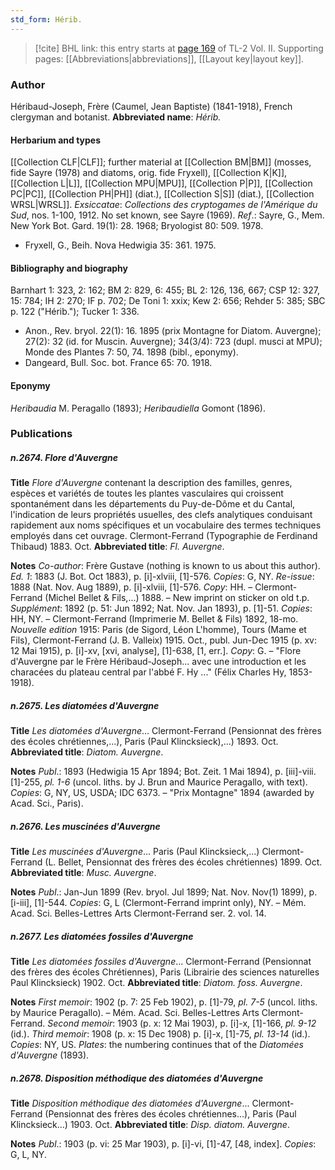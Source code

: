 ```yaml
---
std_form: Hérib.
---
```


> [!cite] BHL link: this entry starts at [page 169](https://www.biodiversitylibrary.org/page/33068411) of TL-2 Vol. II.
> Supporting pages: [[Abbreviations|abbreviations]], [[Layout key|layout key]].

### Author

Héribaud-Joseph, Frère (Caumel, Jean Baptiste) (1841-1918), French clergyman and botanist. 
**Abbreviated name**: *Hérib.*

#### Herbarium and types

[[Collection CLF|CLF]]; further material at [[Collection BM|BM]] (mosses, fide Sayre (1978) and diatoms, orig. fide Fryxell), [[Collection K|K]], [[Collection L|L]], [[Collection MPU|MPU]], [[Collection P|P]], [[Collection PC|PC]], [[Collection PH|PH]] (diat.), [[Collection S|S]] (diat.), [[Collection WRSL|WRSL]].
*Exsiccatae*: *Collections des cryptogames de l'Amérique du Sud*, nos. 1-100, 1912. No set known, see Sayre (1969).
*Ref*.: Sayre, G., Mem. New York Bot. Gard. 19(1): 28. 1968; Bryologist 80: 509. 1978.
- Fryxell, G., Beih. Nova Hedwigia 35: 361. 1975.

#### Bibliography and biography

Barnhart 1: 323, 2: 162; BM 2: 829, 6: 455; BL 2: 126, 136, 667; CSP 12: 327, 15: 784; IH 2: 270; IF p. 702; De Toni 1: xxix; Kew 2: 656; Rehder 5: 385; SBC p. 122 ("Hérib."); Tucker 1: 336.
- Anon., Rev. bryol. 22(1): 16. 1895 (prix Montagne for Diatom. Auvergne); 27(2): 32 (id. for Muscin. Auvergne); 34(3/4): 723 (dupl. musci at MPU); Monde des Plantes 7: 50, 74. 1898 (bibl., eponymy).
- Dangeard, Bull. Soc. bot. France 65: 70. 1918.

#### Eponymy

*Heribaudia* M. Peragallo (1893); *Heribaudiella* Gomont (1896).

### Publications

##### n.2674. Flore d'Auvergne

**Title**
*Flore d'Auvergne* contenant la description des familles, genres, espèces et variétés de toutes les plantes vasculaires qui croissent spontanément dans les départements du Puy-de-Dôme et du Cantal, l'indication de leurs propriétés usuelles, des clefs analytiques conduisant rapidement aux noms spécifiques et un vocabulaire des termes techniques employés dans cet ouvrage. Clermont-Ferrand (Typographie de Ferdinand Thibaud) 1883. Oct.
**Abbreviated title**: *Fl. Auvergne*.

**Notes**
*Co-author*: Frère Gustave (nothing is known to us about this author).
*Ed. 1*: 1883 (J. Bot. Oct 1883), p. \[i\]-xlviii, \[1\]-576. *Copies*: G, NY.
*Re-issue*: 1888 (Nat. Nov. Aug 1889), p. \[i\]-xlviii, \[1\]-576. *Copy*: HH. – Clermont-Ferrand (Michel Bellet & Fils,...) 1888. – New imprint on sticker on old t.p.
*Supplément*: 1892 (p. 51: Jun 1892; Nat. Nov. Jan 1893), p. \[1\]-51. *Copies*: HH, NY. – Clermont-Ferrand (Imprimerie M. Bellet & Fils) 1892, 18-mo.
*Nouvelle edition* 1915: Paris (de Sigord, Léon L'homme), Tours (Mame et Fils), Clermont-Ferrand (J. B. Valleix) 1915. Oct., publ. Jun-Dec 1915 (p. xv: 12 Mai 1915), p. \[i\]-xv, \[xvi, analyse\], \[1\]-638, \[1, err.\]. *Copy*: G. – "Flore d'Auvergne par le Frère Héribaud-Joseph... avec une introduction et les characées du plateau central par l'abbé F. Hy ..." (Félix Charles Hy, 1853-1918).

##### n.2675. Les diatomées d'Auvergne

**Title**
*Les diatomées d'Auvergne*... Clermont-Ferrand (Pensionnat des frères des écoles chrétiennes,...), Paris (Paul Klincksieck),...) 1893. Oct.
**Abbreviated title**: *Diatom. Auvergne*.

**Notes**
*Publ*.: 1893 (Hedwigia 15 Apr 1894; Bot. Zeit. 1 Mai 1894), p. \[iii\]-viii. \[1\]-255, *pl. 1-6* (uncol. liths. by J. Brun and Maurice Peragallo, with text). *Copies*: G, NY, US, USDA; IDC 6373. – "Prix Montagne" 1894 (awarded by Acad. Sci., Paris).

##### n.2676. Les muscinées d'Auvergne

**Title**
*Les muscinées d'Auvergne*... Paris (Paul Klincksieck,...) Clermont-Ferrand (L. Bellet, Pensionnat des frères des écoles chrétiennes) 1899. Oct.
**Abbreviated title**: *Musc. Auvergne*.

**Notes**
*Publ*.: Jan-Jun 1899 (Rev. bryol. Jul 1899; Nat. Nov. Nov(1) 1899), p. \[i-iii\], \[1\]-544. *Copies*: G, L (Clermont-Ferrand imprint only), NY. – Mém. Acad. Sci. Belles-Lettres Arts Clermont-Ferrand ser. 2. vol. 14.

##### n.2677. Les diatomées fossiles d'Auvergne

**Title**
*Les diatomées fossiles d'Auvergne*... Clermont-Ferrand (Pensionnat des frères des écoles Chrétiennes), Paris (Librairie des sciences naturelles Paul Klincksieck) 1902. Oct.
**Abbreviated title**: *Diatom. foss. Auvergne*.

**Notes**
*First memoir*: 1902 (p. 7: 25 Feb 1902), p. \[1\]-79, *pl. 7-5* (uncol. liths. by Maurice Peragallo). – Mém. Acad. Sci. Belles-Lettres Arts Clermont-Ferrand.
*Second memoir*: 1903 (p. x: 12 Mai 1903), p. \[i\]-x, \[1\]-166, *pl. 9-12* (id.).
*Third memoir*: 1908 (p. x: 15 Dec 1908) p. \[i\]-x, \[1\]-75, *pl. 13-14* (id.).
*Copies*: NY, US. *Plates*: the numbering continues that of the *Diatomées d'Auvergne* (1893).

##### n.2678. Disposition méthodique des diatomées d'Auvergne

**Title**
*Disposition méthodique des diatomées d'Auvergne*... Clermont-Ferrand (Pensionnat des frères des écoles chrétiennes...), Paris (Paul Klincksieck...) 1903. Oct.
**Abbreviated title**: *Disp. diatom. Auvergne*.

**Notes**
*Publ*.: 1903 (p. vi: 25 Mar 1903), p. \[i\]-vi, \[1\]-47, \[48, index\]. *Copies*: G, L, NY.


